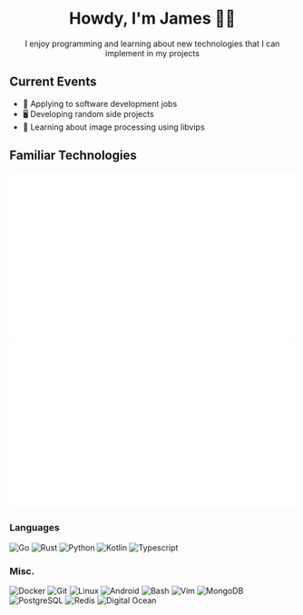 <h1 align="center", style="text-align: center;">Howdy, I'm James 👋😎</h1>
<p align="center">I enjoy programming and learning about new technologies that I can implement in my projects</p>

## Current Events
- 📄 Applying to software development jobs 
- 🖥 Developing random side projects
- 📖 Learning about image processing using libvips

## Familiar Technologies
![](https://raw.githubusercontent.com/fitebone/github-stats/master/generated/languages.svg#gh-dark-mode-only)
![](https://raw.githubusercontent.com/fitebone/github-stats/master/generated/languages.svg#gh-light-mode-only)
### Languages
<img alt="Go" src="https://cdn.jsdelivr.net/gh/devicons/devicon/icons/go/go-original-wordmark.svg" width=60/>  <img alt="Rust" src="https://cdn.jsdelivr.net/gh/devicons/devicon/icons/rust/rust-plain.svg" width=60/>  <img alt="Python" src="https://cdn.jsdelivr.net/gh/devicons/devicon/icons/python/python-original.svg" width=60/>  <img alt="Kotlin" src="https://cdn.jsdelivr.net/gh/devicons/devicon/icons/kotlin/kotlin-plain.svg" width=50/>  <img alt="Typescript" src="https://cdn.jsdelivr.net/gh/devicons/devicon/icons/typescript/typescript-plain.svg" width=60/>
          
### Misc.
<img alt="Docker" src="https://cdn.jsdelivr.net/gh/devicons/devicon/icons/docker/docker-plain.svg" width=60/>  <img alt="Git" src="https://cdn.jsdelivr.net/gh/devicons/devicon/icons/git/git-original.svg" width=60/>  <img alt="Linux" src="https://cdn.jsdelivr.net/gh/devicons/devicon/icons/linux/linux-plain.svg" width=60/>  <img alt="Android" src="https://cdn.jsdelivr.net/gh/devicons/devicon/icons/android/android-plain.svg" width=60/>  <img alt="Bash" src="https://cdn.jsdelivr.net/gh/devicons/devicon/icons/bash/bash-plain.svg" width=60/>  <img alt="Vim" src="https://cdn.jsdelivr.net/gh/devicons/devicon/icons/vim/vim-plain.svg" width=60/>  <img alt="MongoDB" src="https://cdn.jsdelivr.net/gh/devicons/devicon/icons/mongodb/mongodb-plain.svg" width=60/><img alt="PostgreSQL" src="https://cdn.jsdelivr.net/gh/devicons/devicon/icons/postgresql/postgresql-plain.svg" width=60/>  <img alt="Redis" src="https://cdn.jsdelivr.net/gh/devicons/devicon/icons/redis/redis-plain.svg" width=60/>  <img alt="Digital Ocean" src="https://cdn.jsdelivr.net/gh/devicons/devicon/icons/digitalocean/digitalocean-original.svg" width=60/>
